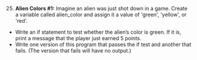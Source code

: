 25. **Alien Colors #1:** Imagine an alien was just shot down in a game. Create a variable called alien_color and assign it a value of 'green', 'yellow', or 'red'.
- Write an if statement to test whether the alien’s color is green. If it is, print a message that the player just earned 5 points.
- Write one version of this program that passes the if test and another that fails. (The version that fails will have no output.)
